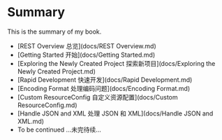 # Summary

This is the summary of my book.

* [REST Overview 总览](docs/REST Overview.md)
* [Getting Started 开始](docs/Getting Started.md)
* [Exploring the Newly Created Project 探索新项目](docs/Exploring the Newly Created Project.md)
* [Rapid Development 快速开发](docs/Rapid Development.md)
* [Encoding Format 处理编码问题](docs/Encoding Format.md)
* [Custom ResourceConfig 自定义资源配置](docs/Custom ResourceConfig.md)
* [Handle JSON and XML 处理 JSON 和 XML](docs/Handle JSON and XML.md)
* To be continued ...未完待续...